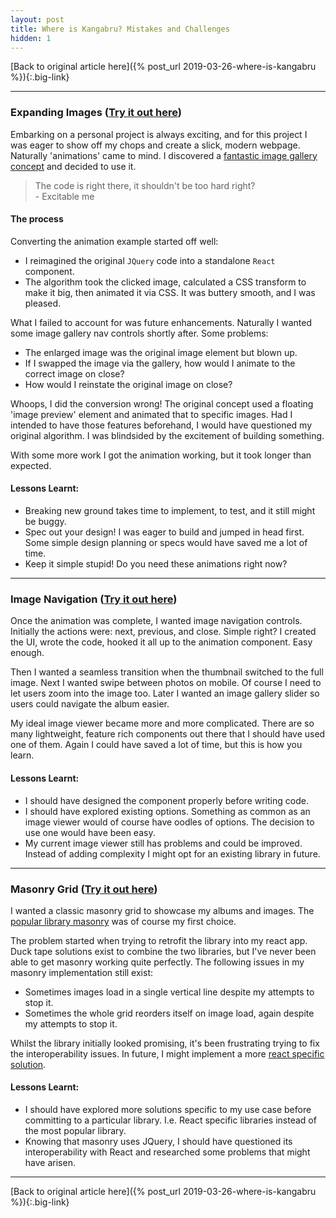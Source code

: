 ```yaml
---
layout: post
title: Where is Kangabru? Mistakes and Challenges
hidden: 1
---
```


[Back to original article here]({% post_url 2019-03-26-where-is-kangabru %}){:.big-link}

---

### Expanding Images ([Try it out here](https://whereiskangabru.com/#/album/2019_costa_rica_central_coast))
Embarking on a personal project is always exciting, and for this project I was eager to show off my chops and create a slick, modern webpage. Naturally 'animations' came to mind. I discovered a [fantastic image gallery concept](https://tympanus.net/Development/ImageGridEffects/index3.html) and decided to use it.

<blockquote>
The code is right there, it shouldn't be too hard right?<br>
- Excitable me
</blockquote>

#### The process
Converting the animation example started off well:
- I reimagined the original `JQuery` code into a standalone `React` component.
- The algorithm took the clicked image, calculated a CSS transform to make it big, then animated it via CSS. It was buttery smooth, and I was pleased.

What I failed to account for was future enhancements. Naturally I wanted some image gallery nav controls shortly after. Some problems:
- The enlarged image was the original image element but blown up.
- If I swapped the image via the gallery, how would I animate to the correct image on close?
- How would I reinstate the original image on close?

Whoops, I did the conversion wrong! The original concept used a floating 'image preview' element and animated that to specific images. Had I intended to have those features beforehand, I would have questioned my original algorithm. I was blindsided by the excitement of building something.

With some more work I got the animation working, but it took longer than expected.

#### Lessons Learnt:
- Breaking new ground takes time to implement, to test, and it still might be buggy.
- Spec out your design! I was eager to build and jumped in head first. Some simple design planning or specs would have saved me a lot of time.
- Keep it simple stupid! Do you need these animations right now?

---

### Image Navigation ([Try it out here](https://whereiskangabru.com/#/album/2017_colombia_north_colombia/012.jpg))

Once the animation was complete, I wanted image navigation controls. Initially the actions were: next, previous, and close. Simple right? I created the UI, wrote the code, hooked it all up to the animation component. Easy enough.

Then I wanted a seamless transition when the thumbnail switched to the full image. Next I wanted swipe between photos on mobile. Of course I need to let users zoom into the image too. Later I wanted an image gallery slider so users could navigate the album easier.

My ideal image viewer became more and more complicated. There are so many lightweight, feature rich components out there that I should have used one of them. Again I could have saved a lot of time, but this is how you learn.

#### Lessons Learnt:
- I should have designed the component properly before writing code.
- I should have explored existing options. Something as common as an image viewer would of course have oodles of options. The decision to use one would have been easy.
- My current image viewer still has problems and could be improved. Instead of adding complexity I might opt for an existing library in future.

---

### Masonry Grid ([Try it out here](https://whereiskangabru.com/albums))

I wanted a classic masonry grid to showcase my albums and images. The [popular library masonry](https://masonry.desandro.com/) was of course my first choice.

The problem started when trying to retrofit the library into my react app. Duck tape solutions exist to combine the two libraries, but I've never been able to get masonry working quite perfectly. The following issues in my masonry implementation still exist:
- Sometimes images load in a single vertical line despite my attempts to stop it.
- Sometimes the whole grid reorders itself on image load, again despite my attempts to stop it.

Whilst the library initially looked promising, it's been frustrating trying to fix the interoperability issues. In future, I might implement a more [react specific solution](https://codesandbox.io/embed/26mjowzpr).

#### Lessons Learnt:
- I should have explored more solutions specific to my use case before committing to a particular library. I.e. React specific libraries instead of the most popular library.
- Knowing that masonry uses JQuery, I should have questioned its interoperability with React and researched some problems that might have arisen.

---

[Back to original article here]({% post_url 2019-03-26-where-is-kangabru %}){:.big-link}